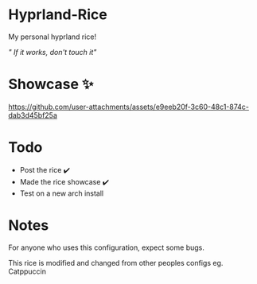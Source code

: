 # Hyprland-Rice
My personal hyprland rice!

*" If it works, don't touch it"*

# Showcase ✨
https://github.com/user-attachments/assets/e9eeb20f-3c60-48c1-874c-dab3d45bf25a

# Todo
* Post the rice ✔️
* Made the rice showcase ✔️
* Test on a new arch install

# Notes
For anyone who uses this configuration, expect some bugs.

This rice is modified and changed from other peoples configs eg. Catppuccin


